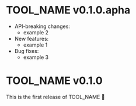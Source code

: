 # TOOL_NAME v0.1.0.apha

- API-breaking changes:
    - example 2
- New features:
    - example 1
- Bug fixes:
    - example 3

# TOOL_NAME v0.1.0

This is the first release of TOOL_NAME 🎉
